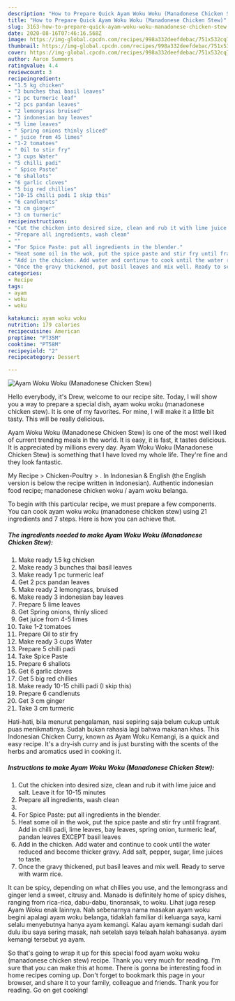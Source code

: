 ```yaml
---
description: "How to Prepare Quick Ayam Woku Woku (Manadonese Chicken Stew)"
title: "How to Prepare Quick Ayam Woku Woku (Manadonese Chicken Stew)"
slug: 3163-how-to-prepare-quick-ayam-woku-woku-manadonese-chicken-stew
date: 2020-08-16T07:46:16.568Z
image: https://img-global.cpcdn.com/recipes/998a332deefdebac/751x532cq70/ayam-woku-woku-manadonese-chicken-stew-recipe-main-photo.jpg
thumbnail: https://img-global.cpcdn.com/recipes/998a332deefdebac/751x532cq70/ayam-woku-woku-manadonese-chicken-stew-recipe-main-photo.jpg
cover: https://img-global.cpcdn.com/recipes/998a332deefdebac/751x532cq70/ayam-woku-woku-manadonese-chicken-stew-recipe-main-photo.jpg
author: Aaron Summers
ratingvalue: 4.4
reviewcount: 3
recipeingredient:
- "1.5 kg chicken"
- "3 bunches thai basil leaves"
- "1 pc turmeric leaf"
- "2 pcs pandan leaves"
- "2 lemongrass bruised"
- "3 indonesian bay leaves"
- "5 lime leaves"
- " Spring onions thinly sliced"
- " juice from 45 limes"
- "1-2 tomatoes"
- " Oil to stir fry"
- "3 cups Water"
- "5 chilli padi"
- " Spice Paste"
- "6 shallots"
- "6 garlic cloves"
- "5 big red chillies"
- "10-15 chilli padi I skip this"
- "6 candlenuts"
- "3 cm ginger"
- "3 cm turmeric"
recipeinstructions:
- "Cut the chicken into desired size, clean and rub it with lime juice and salt. Leave it for 10-15 minutes"
- "Prepare all ingredients, wash clean"
- ""
- "For Spice Paste: put all ingredients in the blender."
- "Heat some oil in the wok, put the spice paste and stir fry until fragrant. Add in chilli padi, lime leaves, bay leaves, spring onion, turmeric leaf, pandan leaves EXCEPT basil leaves"
- "Add in the chicken. Add water and continue to cook until the water reduced and become thicker gravy. Add salt, pepper, sugar, lime juices to taste."
- "Once the gravy thickened, put basil leaves and mix well. Ready to serve with warm rice."
categories:
- Recipe
tags:
- ayam
- woku
- woku

katakunci: ayam woku woku 
nutrition: 179 calories
recipecuisine: American
preptime: "PT35M"
cooktime: "PT58M"
recipeyield: "2"
recipecategory: Dessert

---
```



![Ayam Woku Woku (Manadonese Chicken Stew)](https://img-global.cpcdn.com/recipes/998a332deefdebac/751x532cq70/ayam-woku-woku-manadonese-chicken-stew-recipe-main-photo.jpg)

Hello everybody, it's Drew, welcome to our recipe site. Today, I will show you a way to prepare a special dish, ayam woku woku (manadonese chicken stew). It is one of my favorites. For mine, I will make it a little bit tasty. This will be really delicious.

Ayam Woku Woku (Manadonese Chicken Stew) is one of the most well liked of current trending meals in the world. It is easy, it is fast, it tastes delicious. It is appreciated by millions every day. Ayam Woku Woku (Manadonese Chicken Stew) is something that I have loved my whole life. They're fine and they look fantastic.

My Recipe‎ &gt; ‎Chicken-Poultry‎ &gt; ‎. In Indonesian &amp; English (the English version is below the recipe written in Indonesian). Authentic indonesian food recipe; manadonese chicken woku / ayam woku belanga.


To begin with this particular recipe, we must prepare a few components. You can cook ayam woku woku (manadonese chicken stew) using 21 ingredients and 7 steps. Here is how you can achieve that.

<!--inarticleads1-->

##### The ingredients needed to make Ayam Woku Woku (Manadonese Chicken Stew):

1. Make ready 1.5 kg chicken
1. Make ready 3 bunches thai basil leaves
1. Make ready 1 pc turmeric leaf
1. Get 2 pcs pandan leaves
1. Make ready 2 lemongrass, bruised
1. Make ready 3 indonesian bay leaves
1. Prepare 5 lime leaves
1. Get  Spring onions, thinly sliced
1. Get  juice from 4-5 limes
1. Take 1-2 tomatoes
1. Prepare  Oil to stir fry
1. Make ready 3 cups Water
1. Prepare 5 chilli padi
1. Take  Spice Paste
1. Prepare 6 shallots
1. Get 6 garlic cloves
1. Get 5 big red chillies
1. Make ready 10-15 chilli padi (I skip this)
1. Prepare 6 candlenuts
1. Get 3 cm ginger
1. Take 3 cm turmeric


Hati-hati, bila menurut pengalaman, nasi sepiring saja belum cukup untuk puas menikmatinya. Sudah bukan rahasia lagi bahwa makanan khas. This Indonesian Chicken Curry, known as Ayam Woku Kemangi, is a quick and easy recipe. It&#39;s a dry-ish curry and is just bursting with the scents of the herbs and aromatics used in cooking it. 

<!--inarticleads2-->

##### Instructions to make Ayam Woku Woku (Manadonese Chicken Stew):

1. Cut the chicken into desired size, clean and rub it with lime juice and salt. Leave it for 10-15 minutes
1. Prepare all ingredients, wash clean
1. 
1. For Spice Paste: put all ingredients in the blender.
1. Heat some oil in the wok, put the spice paste and stir fry until fragrant. Add in chilli padi, lime leaves, bay leaves, spring onion, turmeric leaf, pandan leaves EXCEPT basil leaves
1. Add in the chicken. Add water and continue to cook until the water reduced and become thicker gravy. Add salt, pepper, sugar, lime juices to taste.
1. Once the gravy thickened, put basil leaves and mix well. Ready to serve with warm rice.


It can be spicy, depending on what chillies you use, and the lemongrass and ginger lend a sweet, citrusy and. Manado is definitely home of spicy dishes, ranging from rica-rica, dabu-dabu, tinoransak, to woku. Lihat juga resep Ayam Woku enak lainnya. Nah sebenarnya nama masakan ayam woku begini apalagi ayam woku belanga, tidaklah familiar di keluarga saya, kami selalu menyebutnya hanya ayam kemangi. Kalau ayam kemangi sudah dari dulu ibu saya sering masak, nah setelah saya telaah.halah bahasanya. ayam kemangi tersebut ya ayam. 

So that's going to wrap it up for this special food ayam woku woku (manadonese chicken stew) recipe. Thank you very much for reading. I'm sure that you can make this at home. There is gonna be interesting food in home recipes coming up. Don't forget to bookmark this page in your browser, and share it to your family, colleague and friends. Thank you for reading. Go on get cooking!
